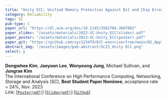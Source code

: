 ```yaml
---
title: "Unity ECC: Unified Memory Protection Against Bit and Chip Errors"
category: Reliability
tags: SC
pub-type: C
paper_url: "https://dl.acm.org/doi/10.1145/3581784.3607081"
paper_slides: "/assets/materials/2023-SC-Unity_ECC(slides).pdf"
paper_poster: "/assets/materials/2023-SC-Unity_ECC(poster).pdf"
paper_git: "https://github.com/xyz123479/ECC-exercise/tree/main/02_Application/02_DDR5_ODECC_RLECC"
abstract_img: "/assets/images/pub-abstract/SC23_Unity ECC.png"
select: y
---
```


**Dongwhee Kim**, **Jaeyoon Lee**, **Wonyeong Jung**, Michael Sullivan, and **Jungrae Kim** <br>
The International Conference on High Performance Computing, Networking, Storage and Analysis (SC), **Best Student Paper Nominee**, acceptance rate = 24%, Nov. 2023 <br>
Link: [[```Poster(pdf)```](https://github.com/scalable-arch/scalable-arch.github.io/raw/main/assets/materials/2023-SC-Unity_ECC(poster).pdf)] 
    [[```Slides(pdf)```](https://github.com/scalable-arch/scalable-arch.github.io/raw/main/assets/materials/2023-SC-Unity_ECC(slides).pdf)]
    [[```Github```](https://github.com/xyz123479/ECC-exercise/tree/main/02_Application/02_DDR5_ODECC_RLECC)]
